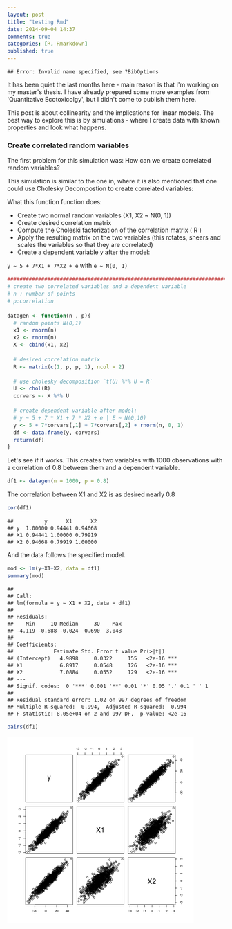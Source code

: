 ```yaml
---
layout: post
title: "testing Rmd"
date: 2014-09-04 14:37
comments: true
categories: [R, Rmarkdown]
published: true
---
```



```
## Error: Invalid name specified, see ?BibOptions
```


It has been quiet the last months here - main reason is that I'm working on my master's thesis.
I have already prepared some more examples from 'Quantitative Ecotoxicolgy', but I didn't come to publish them here.


This post is about collinearity and the implications for linear models. The best way to explore this is by simulations - where I create data with known properties and look what happens.


### Create correlated random variables

The first problem for this simulation was: How can we create correlated random variables?

This simulation is similar to the one in, where it is also mentioned that one could use Cholesky Decompostion to create correlated variables:

What this function function does:

* Create two normal random variables (X1, X2 ~ N(0, 1))
* Create desired correlation matrix
* Compute the Choleski factorization of the correlation matrix ( R )
* Apply the resulting matrix on the two variables (this rotates, shears and scales the variables so that they are correlated)
* Create a dependent variable `y` after the model:

`y ~ 5 + 7*X1 + 7*X2 + e` with `e ~ N(0, 1)`



```r
#############################################################################
# create two correlated variables and a dependent variable
# n : number of points
# p:correlation

datagen <- function(n , p){
  # random points N(0,1)
  x1 <- rnorm(n)
  x2 <- rnorm(n)
  X <- cbind(x1, x2)
  
  # desired correlation matrix
  R <- matrix(c(1, p, p, 1), ncol = 2)
  
  # use cholesky decomposition `t(U) %*% U = R`
  U <- chol(R)
  corvars <- X %*% U
  
  # create dependent variable after model:
  # y ~ 5 + 7 * X1 + 7 * X2 + e | E ~ N(0,10)
  y <- 5 + 7*corvars[,1] + 7*corvars[,2] + rnorm(n, 0, 1)
  df <- data.frame(y, corvars)
  return(df)
}
```


Let's see if it works. 
This creates two variables with 1000 observations with a correlation of 0.8 between them and a dependent variable.

```r
df1 <- datagen(n = 1000, p = 0.8)
```

The correlation between X1 and X2 is as desired nearly 0.8

```r
cor(df1)
```

```
##          y      X1      X2
## y  1.00000 0.94441 0.94668
## X1 0.94441 1.00000 0.79919
## X2 0.94668 0.79919 1.00000
```

And the data follows the specified model.

```r
mod <- lm(y~X1+X2, data = df1)
summary(mod)
```

```
## 
## Call:
## lm(formula = y ~ X1 + X2, data = df1)
## 
## Residuals:
##    Min     1Q Median     3Q    Max 
## -4.119 -0.688 -0.024  0.690  3.048 
## 
## Coefficients:
##             Estimate Std. Error t value Pr(>|t|)    
## (Intercept)   4.9898     0.0322     155   <2e-16 ***
## X1            6.8917     0.0548     126   <2e-16 ***
## X2            7.0884     0.0552     129   <2e-16 ***
## ---
## Signif. codes:  0 '***' 0.001 '**' 0.01 '*' 0.05 '.' 0.1 ' ' 1
## 
## Residual standard error: 1.02 on 997 degrees of freedom
## Multiple R-squared:  0.994,	Adjusted R-squared:  0.994 
## F-statistic: 8.05e+04 on 2 and 997 DF,  p-value: <2e-16
```

```r
pairs(df1)
```

![plot of chunk example_datagen3](../figure/2014-09-04-testing-rmd-example_datagen3.png) 

